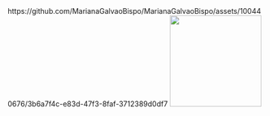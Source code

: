 <div>
https://github.com/MarianaGalvaoBispo/MarianaGalvaoBispo/assets/100440676/3b6a7f4c-e83d-47f3-8faf-3712389d0df7
<img height="180em" src="https://github-readme-stats.vercel.app/api?username=MarianaGalvaoBispo&show_icons=true&theme=tokyonight&include_all_commits=true&count_private=true"/>
</div>

